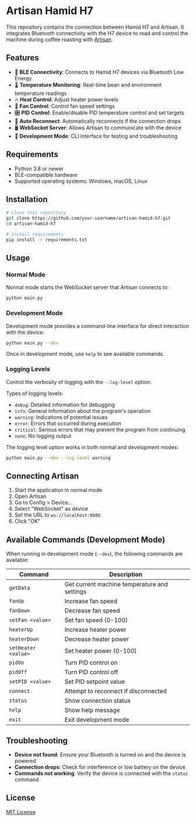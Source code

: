# Artisan Hamid H7

This repository contains the connection between Hamid H7 and Artisan. It integrates Bluetooth connectivity with the H7 device to read and control the machine during coffee roasting with [Artisan](https://github.com/artisan-roaster-scope/artisan).

## Features

- 🔌 **BLE Connectivity**: Connects to Hamid H7 devices via Bluetooth Low Energy
- 🌡️ **Temperature Monitoring**: Real-time bean and environment temperature readings
- 🔥 **Heat Control**: Adjust heater power levels
- 💨 **Fan Control**: Control fan speed settings
- 🎛️ **PID Control**: Enable/disable PID temperature control and set targets
- 🔄 **Auto Reconnect**: Automatically reconnects if the connection drops
- 🖥️ **WebSocket Server**: Allows Artisan to communicate with the device
- 🧩 **Development Mode**: CLI interface for testing and troubleshooting

## Requirements

- Python 3.8 or newer
- BLE-compatible hardware
- Supported operating systems: Windows, macOS, Linux

## Installation

```bash
# Clone this repository
git clone https://github.com/your-username/artisan-hamid-h7.git
cd artisan-hamid-h7

# Install requirements
pip install -r requirements.txt
```

## Usage

### Normal Mode

Normal mode starts the WebSocket server that Artisan connects to:

```bash
python main.py
```

### Development Mode

Development mode provides a command-line interface for direct interaction with the device:

```bash
python main.py --dev
```

Once in development mode, use `help` to see available commands.

### Logging Levels

Control the verbosity of logging with the `--log-level` option:

Types of logging levels:

- `debug`: Detailed information for debugging
- `info`: General information about the program's operation
- `warning`: Indications of potential issues
- `error`: Errors that occurred during execution
- `critical`: Serious errors that may prevent the program from continuing
- `none`: No logging output

The logging level option works in both normal and development modes:

```bash
python main.py --dev --log-level warning
```

## Connecting Artisan

1. Start the application in normal mode
2. Open Artisan
3. Go to Config > Device...
4. Select "WebSocket" as device
5. Set the URL to `ws://localhost:8080`
6. Click "OK"

## Available Commands (Development Mode)

When running in development mode (`--dev`), the following commands are available:

| Command             | Description                                  |
| ------------------- | -------------------------------------------- |
| `getData`           | Get current machine temperature and settings |
| `fanUp`             | Increase fan speed                           |
| `fanDown`           | Decrease fan speed                           |
| `setFan <value>`    | Set fan speed (0-100)                        |
| `heaterUp`          | Increase heater power                        |
| `heaterDown`        | Decrease heater power                        |
| `setHeater <value>` | Set heater power (0-100)                     |
| `pidOn`             | Turn PID control on                          |
| `pidOff`            | Turn PID control off                         |
| `setPID <value>`    | Set PID setpoint value                       |
| `connect`           | Attempt to reconnect if disconnected         |
| `status`            | Show connection status                       |
| `help`              | Show help message                            |
| `exit`              | Exit development mode                        |

## Troubleshooting

- **Device not found**: Ensure your Bluetooth is turned on and the device is powered
- **Connection drops**: Check for interference or low battery on the device
- **Commands not working**: Verify the device is connected with the `status` command

## License

[MIT License](LICENSE)
